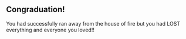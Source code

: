 ## Congraduation!
You had successfully ran away from the house of fire but you had LOST everything and everyone you loved!!